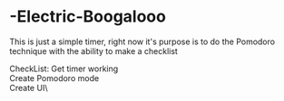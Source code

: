 # -Electric-Boogalooo


This is just a simple timer, right now it's purpose is to do the Pomodoro technique with the ability to make a checklist

CheckList:
Get timer working\
Create Pomodoro mode\
Create UI\


